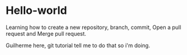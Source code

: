# Hello-world

Learning how to create a new repository, branch, commit, Open a pull request and Merge pull request.

Guilherme here, git tutorial tell me to do that so i'm doing.
